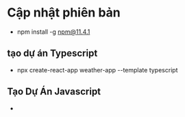 # Cập nhật phiên bản 
 - npm install -g npm@11.4.1


## tạo dự án Typescript 
 - npx create-react-app weather-app --template typescript

## Tạo Dự Án Javascript
 - 